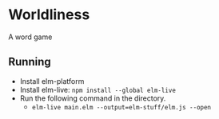 # Worldliness

A word game

## Running

* Install elm-platform
* Install elm-live: `npm install --global elm-live`
* Run the following command in the directory.
  - `elm-live main.elm --output=elm-stuff/elm.js --open`
